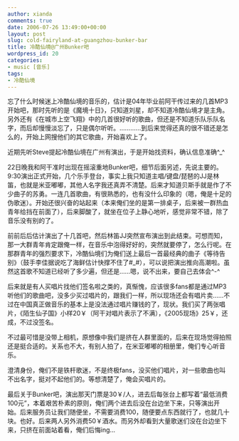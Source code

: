 ```yaml
---
author: xianda
comments: true
date: 2006-07-26 13:49:00+00:00
layout: post
slug: cold-fairyland-at-guangzhou-bunker-bar
title: 冷酷仙境@广州Bunker吧
wordpress_id: 20
categories:
- music [音乐]
tags:
- 冷酷仙境
---
```


忘了什么时候迷上冷酷仙境的音乐的，估计是04年毕业前阿干传过来的几首MP3开始吧，那时先听的是《魔境十日》，只知道刘星，却不知道冷酷仙境才是主角。另外还有《在城市上空飞翔》中的几首很好听的歌曲，但还是不知道乐队乐队名字，而后却慢慢淡忘了，只是偶尔听听。…………到后来觉得还真的很不错还是怎么的，开始上网搜他们的其它歌曲，开始喜欢上了。



近期先听Steve提起冷酷仙境在广州有演出，于是开始找资料，确认信息准确^_^





22日晚我和阿干准时出现在摇滚重地Bunker吧，细节后面另述，先说主要的。9:30演出正式开始，几个乐手登台，事实上我只知道主唱/键盘/琵琶的JJ是林笛，也就是米亚嘟嘟，其他人名字我还真弄不清楚。后来才知道贝斯手就是作了不少曲子的苏勇。一连几首歌曲，有很熟悉的，也有没什么印象的（嗯，俺是十足的伪歌迷）。开始还很兴奋的站起来（本来俺们坐的是第一排桌子，后来被一群热血青年给挡在前面了），后来脚酸了，就坐在位子上静心地听，感觉非常不错，除了音乐没有别的了。

<!-- more -->



前前后后估计演出了十几首吧，然后林笛JJ突然宣布演出到此结束。可想而知，那一大群青年肯定跟俺一样，在音乐中泡得好好的，突然就要停了，怎么行呢。在那群青年的强烈要求下，冷酷仙境们为俺们送上最后一首最经典的曲子《等待告别》（鼓手李佳据说吃了海鲜估计快撑不住了#_#），可以说把演出推向高潮啦。虽然这首歌不知道已经听了多少遍，但还是……嗯，说不出来，要自己去体会^-^



后来就是有人买唱片找他们签名啦之类的，真惭愧，应该很多fans都是通过MP3听他们的歌曲吧，没多少买过唱片的，跟我们一样，所以现场还会有唱片卖……不过在中国真正做音乐的基本上是没法通过唱片赚钱的了，现状。我们买了两张唱片，《陌生仙子国》小样20￥（阿干对唱片表示了不满），《2005现场》25￥，还成，不过没签名。



不过最可惜是没带上相机，原想像中我们是挤在人群里面的，后来在现场觉得拍照还是挺合适的。关系也不大，有别人拍了，在米亚嘟嘟的相册里，俺们专心听音乐。



澄清身份，俺们不是铁杆歌迷，不是终极fans，没买他们唱片，对一些歌曲也叫不出名字，挺对不起他们的。等想清楚了，俺会买唱片的。



最后关于Bunker吧，演出那天门票是30￥/人，进去后每张台上都写着“最低消费100元”，本着艰苦朴素的原则，俺们两个进去后没在台边坐下来，只等演出开始。后来服务员让我们随便坐，不需要消费100，随便要点东西就行了，也就几十块。也好。后来两人另外消费50￥酒水。而另外却看到大量歌迷们没在台边坐下来，只挤在前面站着看，俺们后悔ing...
